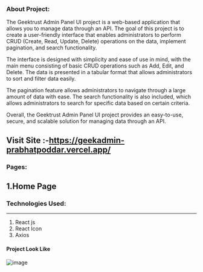 ### About Project:

The Geektrust Admin Panel UI project is a web-based application that allows you to manage data through an API. The goal of this project is to create a user-friendly interface that enables administrators to perform CRUD (Create, Read, Update, Delete) operations on the data, implement pagination, and search functionality.

The interface is designed with simplicity and ease of use in mind, with the main menu consisting of basic CRUD operations such as Add, Edit, and Delete. The data is presented in a tabular format that allows administrators to sort and filter data easily.

The pagination feature allows administrators to navigate through a large amount of data with ease. The search functionality is also included, which allows administrators to search for specific data based on certain criteria.

Overall, the Geektrust Admin Panel UI project provides an easy-to-use, secure, and scalable solution for managing data through an API.

## Visit Site :-https://geekadmin-prabhatpoddar.vercel.app/

### Pages:

1.Home Page
---



### Technologies Used:

---

1. React js
2. React Icon
3. Axios


#### Project Look Like 
![image](https://user-images.githubusercontent.com/98205449/227981634-2dacb439-4a7f-4fa3-a3ad-ab4bee6103ab.png)

